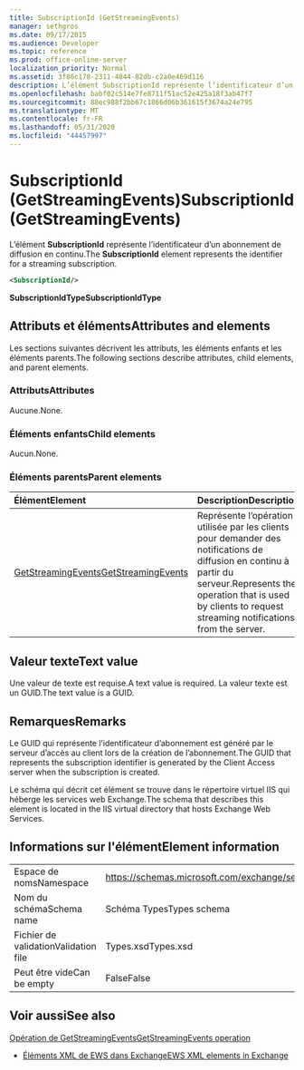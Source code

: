 ```yaml
---
title: SubscriptionId (GetStreamingEvents)
manager: sethgros
ms.date: 09/17/2015
ms.audience: Developer
ms.topic: reference
ms.prod: office-online-server
localization_priority: Normal
ms.assetid: 3f86c178-2311-4844-82db-c2a0e469d116
description: L’élément SubscriptionId représente l’identificateur d’un abonnement de diffusion en continu.
ms.openlocfilehash: babf02c514e7fe8711f51ac52e425a18f3ab47f7
ms.sourcegitcommit: 88ec988f2bb67c1866d06b361615f3674a24e795
ms.translationtype: MT
ms.contentlocale: fr-FR
ms.lasthandoff: 05/31/2020
ms.locfileid: "44457997"
---
```

# <a name="subscriptionid-getstreamingevents"></a><span data-ttu-id="107c9-103">SubscriptionId (GetStreamingEvents)</span><span class="sxs-lookup"><span data-stu-id="107c9-103">SubscriptionId (GetStreamingEvents)</span></span>

<span data-ttu-id="107c9-104">L’élément **SubscriptionId** représente l’identificateur d’un abonnement de diffusion en continu.</span><span class="sxs-lookup"><span data-stu-id="107c9-104">The **SubscriptionId** element represents the identifier for a streaming subscription.</span></span> 
  
```XML
<SubscriptionId/>
```

 <span data-ttu-id="107c9-105">**SubscriptionIdType**</span><span class="sxs-lookup"><span data-stu-id="107c9-105">**SubscriptionIdType**</span></span>
## <a name="attributes-and-elements"></a><span data-ttu-id="107c9-106">Attributs et éléments</span><span class="sxs-lookup"><span data-stu-id="107c9-106">Attributes and elements</span></span>

<span data-ttu-id="107c9-107">Les sections suivantes décrivent les attributs, les éléments enfants et les éléments parents.</span><span class="sxs-lookup"><span data-stu-id="107c9-107">The following sections describe attributes, child elements, and parent elements.</span></span>
  
### <a name="attributes"></a><span data-ttu-id="107c9-108">Attributs</span><span class="sxs-lookup"><span data-stu-id="107c9-108">Attributes</span></span>

<span data-ttu-id="107c9-109">Aucune.</span><span class="sxs-lookup"><span data-stu-id="107c9-109">None.</span></span>
  
### <a name="child-elements"></a><span data-ttu-id="107c9-110">Éléments enfants</span><span class="sxs-lookup"><span data-stu-id="107c9-110">Child elements</span></span>

<span data-ttu-id="107c9-111">Aucun.</span><span class="sxs-lookup"><span data-stu-id="107c9-111">None.</span></span>
  
### <a name="parent-elements"></a><span data-ttu-id="107c9-112">Éléments parents</span><span class="sxs-lookup"><span data-stu-id="107c9-112">Parent elements</span></span>

|<span data-ttu-id="107c9-113">**Élément**</span><span class="sxs-lookup"><span data-stu-id="107c9-113">**Element**</span></span>|<span data-ttu-id="107c9-114">**Description**</span><span class="sxs-lookup"><span data-stu-id="107c9-114">**Description**</span></span>|
|:-----|:-----|
|[<span data-ttu-id="107c9-115">GetStreamingEvents</span><span class="sxs-lookup"><span data-stu-id="107c9-115">GetStreamingEvents</span></span>](getstreamingevents.md) <br/> |<span data-ttu-id="107c9-116">Représente l’opération utilisée par les clients pour demander des notifications de diffusion en continu à partir du serveur.</span><span class="sxs-lookup"><span data-stu-id="107c9-116">Represents the operation that is used by clients to request streaming notifications from the server.</span></span>  <br/> |
   
## <a name="text-value"></a><span data-ttu-id="107c9-117">Valeur texte</span><span class="sxs-lookup"><span data-stu-id="107c9-117">Text value</span></span>

<span data-ttu-id="107c9-118">Une valeur de texte est requise.</span><span class="sxs-lookup"><span data-stu-id="107c9-118">A text value is required.</span></span> <span data-ttu-id="107c9-119">La valeur texte est un GUID.</span><span class="sxs-lookup"><span data-stu-id="107c9-119">The text value is a GUID.</span></span>
  
## <a name="remarks"></a><span data-ttu-id="107c9-120">Remarques</span><span class="sxs-lookup"><span data-stu-id="107c9-120">Remarks</span></span>

<span data-ttu-id="107c9-121">Le GUID qui représente l’identificateur d’abonnement est généré par le serveur d’accès au client lors de la création de l’abonnement.</span><span class="sxs-lookup"><span data-stu-id="107c9-121">The GUID that represents the subscription identifier is generated by the Client Access server when the subscription is created.</span></span>
  
<span data-ttu-id="107c9-122">Le schéma qui décrit cet élément se trouve dans le répertoire virtuel IIS qui héberge les services web Exchange.</span><span class="sxs-lookup"><span data-stu-id="107c9-122">The schema that describes this element is located in the IIS virtual directory that hosts Exchange Web Services.</span></span>
  
## <a name="element-information"></a><span data-ttu-id="107c9-123">Informations sur l'élément</span><span class="sxs-lookup"><span data-stu-id="107c9-123">Element information</span></span>

|||
|:-----|:-----|
|<span data-ttu-id="107c9-124">Espace de noms</span><span class="sxs-lookup"><span data-stu-id="107c9-124">Namespace</span></span>  <br/> |https://schemas.microsoft.com/exchange/services/2006/types  <br/> |
|<span data-ttu-id="107c9-125">Nom du schéma</span><span class="sxs-lookup"><span data-stu-id="107c9-125">Schema name</span></span>  <br/> |<span data-ttu-id="107c9-126">Schéma Types</span><span class="sxs-lookup"><span data-stu-id="107c9-126">Types schema</span></span>  <br/> |
|<span data-ttu-id="107c9-127">Fichier de validation</span><span class="sxs-lookup"><span data-stu-id="107c9-127">Validation file</span></span>  <br/> |<span data-ttu-id="107c9-128">Types.xsd</span><span class="sxs-lookup"><span data-stu-id="107c9-128">Types.xsd</span></span>  <br/> |
|<span data-ttu-id="107c9-129">Peut être vide</span><span class="sxs-lookup"><span data-stu-id="107c9-129">Can be empty</span></span>  <br/> |<span data-ttu-id="107c9-130">False</span><span class="sxs-lookup"><span data-stu-id="107c9-130">False</span></span>  <br/> |
   
## <a name="see-also"></a><span data-ttu-id="107c9-131">Voir aussi</span><span class="sxs-lookup"><span data-stu-id="107c9-131">See also</span></span>



[<span data-ttu-id="107c9-132">Opération de GetStreamingEvents</span><span class="sxs-lookup"><span data-stu-id="107c9-132">GetStreamingEvents operation</span></span>](getstreamingevents-operation.md)


- [<span data-ttu-id="107c9-133">Éléments XML de EWS dans Exchange</span><span class="sxs-lookup"><span data-stu-id="107c9-133">EWS XML elements in Exchange</span></span>](ews-xml-elements-in-exchange.md)

